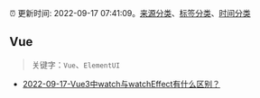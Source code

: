 :alarm_clock: 更新时间: 2022-09-17 07:41:09。[来源分类](../README.md)、[标签分类](../TAGS.md)、[时间分类](../TIMELINE.md)

## Vue


> 关键字：`Vue`、`ElementUI`



- [2022-09-17-Vue3中watch与watchEffect有什么区别？](https://toutiao.io/k/fs2lyqr) 